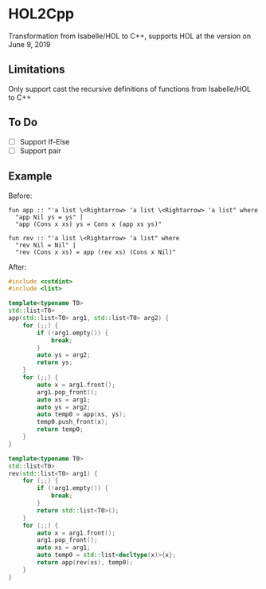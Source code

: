 # HOL2Cpp

Transformation from Isabelle/HOL to C++, supports HOL at the version on June 9, 2019

## Limitations

Only support cast the recursive definitions of functions from Isabelle/HOL to C++

## To Do

- [ ] Support If-Else
- [ ] Support pair

## Example

Before:

```isabelle
fun app :: "'a list \<Rightarrow> 'a list \<Rightarrow> 'a list" where
  "app Nil ys = ys" |
  "app (Cons x xs) ys = Cons x (app xs ys)"

fun rev :: "'a list \<Rightarrow> 'a list" where
  "rev Nil = Nil" |
  "rev (Cons x xs) = app (rev xs) (Cons x Nil)"
```

After:

```cpp
#include <cstdint>
#include <list>

template<typename T0>
std::list<T0>
app(std::list<T0> arg1, std::list<T0> arg2) {
    for (;;) {
        if (!arg1.empty()) {
            break;
        }
        auto ys = arg2;
        return ys;
    }
    for (;;) {
        auto x = arg1.front();
        arg1.pop_front();
        auto xs = arg1;
        auto ys = arg2;
        auto temp0 = app(xs, ys);
        temp0.push_front(x);
        return temp0;
    }
}

template<typename T0>
std::list<T0>
rev(std::list<T0> arg1) {
    for (;;) {
        if (!arg1.empty()) {
            break;
        }
        return std::list<T0>();
    }
    for (;;) {
        auto x = arg1.front();
        arg1.pop_front();
        auto xs = arg1;
        auto temp0 = std::list<decltype(x)>{x};
        return app(rev(xs), temp0);
    }
}
```
